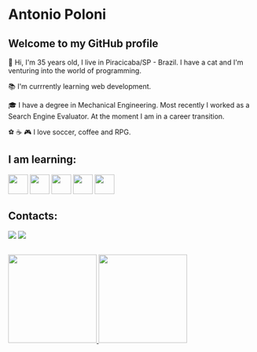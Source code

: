 # Antonio Poloni
## Welcome to my GitHub profile

👋 Hi, I'm 35 years old, I live in Piracicaba/SP - Brazil. I have a cat and I'm venturing into the world of programming.

:books: I'm currrently learning web development.

:mortar_board: I have a degree in Mechanical Engineering. Most recently I worked as a Search Engine Evaluator. At the moment I am in a career transition.

:soccer: :coffee: :video_game: I love soccer, coffee and RPG.

## I am learning:
 
<img src="https://cdn.jsdelivr.net/gh/devicons/devicon@latest/icons/html5/html5-original.svg" width="40" height="40"/> <img src="https://cdn.jsdelivr.net/gh/devicons/devicon@latest/icons/css3/css3-original.svg" width="40" height="40"/> <img src="https://cdn.jsdelivr.net/gh/devicons/devicon@latest/icons/javascript/javascript-original.svg" width="40" height="40"/> <img src="https://cdn.jsdelivr.net/gh/devicons/devicon@latest/icons/git/git-original.svg" width="40" height="40"/> <img src="https://cdn.jsdelivr.net/gh/devicons/devicon@latest/icons/github/github-original.svg" width="40" height="40"/> 

## Contacts:

<div>
  <a href="https://instagram.com/antoniopoloni" target="_blank"><img loading="lazy" src="https://img.shields.io/badge/-Instagram-%23E4405F?style=for-the-badge&logo=instagram&logoColor=white" target="_blank"></a>
  <a href = "mailto:contato@antoniopolonijr"><img loading="lazy" src="https://img.shields.io/badge/Gmail-D14836?style=for-the-badge&logo=gmail&logoColor=white" target="_blank"></a>
</div>
          
##

<div>
<a href="https://github.com/antoniopolonijr">
<img loading="lazy" height="180em" src="https://github-readme-stats.vercel.app/api/top-langs/?username=antoniopolonijr&layout=compact&langs_count=7&theme=dracula"/>
<img loading="lazy" height="180em" src="https://github-readme-stats.vercel.app/api?username=antoniopolonijr&show_icons=true&theme=dracula&include_all_commits=true&count_private=true"/>
</div>




<!--
**antoniopolonijr/antoniopolonijr** is a ✨ _special_ ✨ repository because its `README.md` (this file) appears on your GitHub profile.

Here are some ideas to get you started:

- 🔭 I’m currently working on ...
- 🌱 I’m currently learning ...
- 👯 I’m looking to collaborate on ...
- 🤔 I’m looking for help with ...
- 💬 Ask me about ...
- 📫 How to reach me: ...
- 😄 Pronouns: ...
- ⚡ Fun fact: ...
-->
